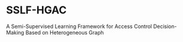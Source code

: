 # SSLF-HGAC
A Semi-Supervised Learning Framework for Access Control Decision-Making Based on Heterogeneous Graph
